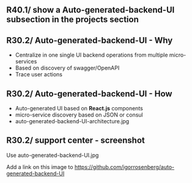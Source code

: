 ## R40.1/ show a Auto-generated-backend-UI subsection in the projects section

## R30.2/ Auto-generated-backend-UI - Why

* Centralize in one single UI backend operations from multiple micro-services 
* Based on discovery of swagger/OpenAPI   
* Trace user actions

## R30.2/ Auto-generated-backend-UI - How

* Auto-generated UI based on **React.js** components
* micro-service discovery based on JSON or consul
* auto-generated-backend-UI-architecture.jpg

## R30.2/ support center - screenshot

Use auto-generated-backend-UI.jpg

Add a link on this image to https://github.com/igorrosenberg/auto-generated-backend-UI


